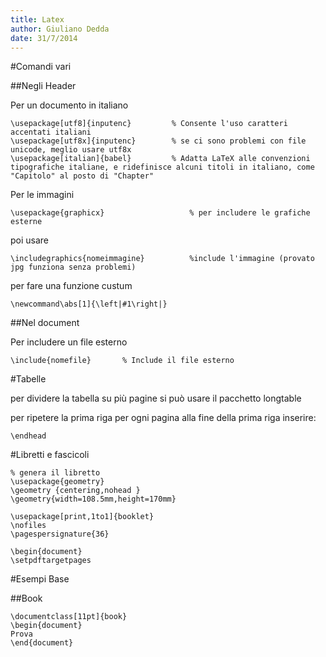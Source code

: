 ```yaml
---
title: Latex
author: Giuliano Dedda 
date: 31/7/2014
---
```


#Comandi vari

##Negli Header

Per un documento in italiano 

    \usepackage[utf8]{inputenc}			% Consente l'uso caratteri accentati italiani
    \usepackage[utf8x]{inputenc}		% se ci sono problemi con file unicode, meglio usare utf8x
    \usepackage[italian]{babel}			% Adatta LaTeX alle convenzioni tipografiche italiane, e ridefinisce alcuni titoli in italiano, come "Capitolo" al posto di "Chapter"


Per le immagini

    \usepackage{graphicx}					% per includere le grafiche esterne 

poi usare

    \includegraphics{nomeimmagine}			%include l'immagine (provato jpg funziona senza problemi)

per fare una funzione custum 

    \newcommand\abs[1]{\left|#1\right|}

##Nel document

Per includere un file esterno 

    \include{nomefile} 		 % Include il file esterno 


#Tabelle

per dividere la tabella su più pagine si può usare il pacchetto longtable

per ripetere la prima riga per ogni pagina alla fine della prima riga inserire:

    \endhead
    
#Libretti e fascicoli
```
% genera il libretto 
\usepackage{geometry}
\geometry {centering,nohead }
\geometry{width=108.5mm,height=170mm}

\usepackage[print,1to1]{booklet}
\nofiles
\pagespersignature{36}

\begin{document}
\setpdftargetpages
```

#Esempi Base

##Book
```
\documentclass[11pt]{book}            
\begin{document}
Prova
\end{document}
```
